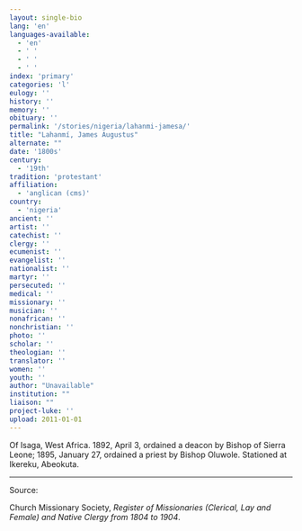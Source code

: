 ```yaml
---
layout: single-bio
lang: 'en'
languages-available:
  - 'en'
  - ' '
  - ' '
  - ' '
index: 'primary'
categories: 'l'
eulogy: ''
history: ''
memory: ''
obituary: ''
permalink: '/stories/nigeria/lahanmi-jamesa/'
title: "Lahanmí, James Augustus"
alternate: ""
date: '1800s'
century:
  - '19th'
tradition: 'protestant'
affiliation:
  - 'anglican (cms)'
country:
  - 'nigeria'
ancient: ''
artist: ''
catechist: ''
clergy: ''
ecumenist: ''
evangelist: ''
nationalist: ''
martyr: ''
persecuted: ''
medical: ''
missionary: ''
musician: ''
nonafrican: ''
nonchristian: ''
photo: ''
scholar: ''
theologian: ''
translator: ''
women: ''
youth: ''
author: "Unavailable"
institution: ""
liaison: ""
project-luke: ''
upload: 2011-01-01
---
```




Of Isaga, West Africa.  1892, April 3, ordained a deacon by Bishop of Sierra Leone; 1895, January 27, ordained a priest by Bishop Oluwole.  Stationed at Ikereku, Abeokuta.

---

Source:

Church Missionary Society, *Register of Missionaries (Clerical, Lay and Female) and Native Clergy from 1804 to 1904*.
